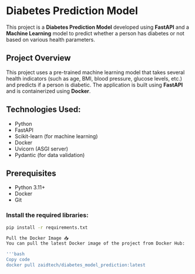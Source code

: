 # Diabetes Prediction Model

This project is a **Diabetes Prediction Model** developed using **FastAPI** and a **Machine Learning** model to predict whether a person has diabetes or not based on various health parameters.

## Project Overview
This project uses a pre-trained machine learning model that takes several health indicators (such as age, BMI, blood pressure, glucose levels, etc.) and predicts if a person is diabetic. The application is built using **FastAPI** and is containerized using **Docker**.

## Technologies Used:
- Python
- FastAPI
- Scikit-learn (for machine learning)
- Docker
- Uvicorn (ASGI server)
- Pydantic (for data validation)

## Prerequisites

- Python 3.11+
- Docker
- Git

### Install the required libraries:

```bash
pip install -r requirements.txt

Pull the Docker Image 📥
You can pull the latest Docker image of the project from Docker Hub:

'''bash
Copy code
docker pull zaidtech/diabetes_model_prediction:latest

